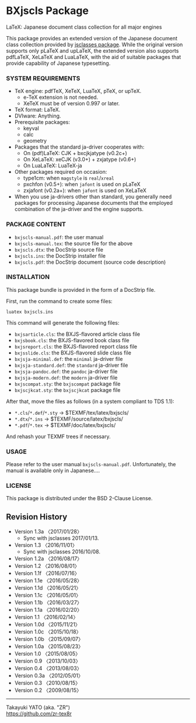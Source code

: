BXjscls Package
===============

LaTeX: Japanese document class collection for all major engines

This package provides an extended version of the Japanese document
class collection provided by [jsclasses package]. While the original
version supports only pLaTeX and upLaTeX, the extended version also
supports pdfLaTeX, XeLaTeX and LuaLaTeX, with the aid of suitable
packages that provide capability of Japanese typesetting.

[jsclasses package]: (https://www.ctan.org/pkg/jsclasses)

### SYSTEM REQUIREMENTS

  * TeX engine: pdfTeX, XeTeX, LuaTeX, pTeX, or upTeX.
      - e-TeX extension is not needed.
      - XeTeX must be of version 0.997 or later.
  * TeX format: LaTeX.
  * DVIware: Anything.
  * Prerequisite packages:
      - keyval
      - calc
      - geometry
  * Packages that the standard ja-driver cooperates with:
      - On (pdf)LaTeX:
        CJK + bxcjkjatype (v0.2c+)
      - On XeLaTeX:
        xeCJK (v3.0+) + zxjatype (v0.6+)
      - On LuaLaTeX:
        LuaTeX-ja
  * Other packages required on occasion:
      - type1cm: when `magstyle` is `real`/`xreal`
      - pxchfon (v0.5+): when `jafont` is used on pLaTeX
      - zxjafont (v0.2a+):  when `jafont` is used on XeLaTeX
  * When you use ja-drivers other than standard, you generally need
    packages for processing Japanese documents that the employed
    combination of the ja-driver and the engine supports.

### PACKAGE CONTENT

  * `bxjscls-manual.pdf`: the user manual
  * `bxjscls-manual.tex`: the source file for the above
  * `bxjscls.dtx`: the DocStrip source file
  * `bxjscls.ins`: the DocStrip installer file
  * `bxjscls.pdf`: the DocStrip document (source code description)

### INSTALLATION

This package bundle is provided in the form of a DocStrip file.

First, run the command to create some files:

    luatex bxjscls.ins

This command will generate the following files:

  * `bxjsarticle.cls`: the BXJS-flavored article class file
  * `bxjsbook.cls`: the BXJS-flavored book class file
  * `bxjsreport.cls`: the BXJS-flavored report class file
  * `bxjsslide.cls`: the BXJS-flavored slide class file
  * `bxjsja-minimal.def`: the `minimal` ja-driver file
  * `bxjsja-standard.def`: the `standard` ja-driver file
  * `bxjsja-pandoc.def`: the `pandoc` ja-driver file
  * `bxjsja-modern.def`: the `modern` ja-driver file
  * `bxjscompat.sty`: the `bxjscompat` package file
  * `bxjscjkcat.sty`: the `bxjscjkcat` package file

After that, move the files as follows (in a system compliant to
TDS 1.1):

  - `*.cls`/`*.def`/`*.sty` → $TEXMF/tex/latex/bxjscls/
  - `*.dtx`/`*.ins` → $TEXMF/source/latex/bxjscls/
  - `*.pdf`/`*.tex` → $TEXMF/doc/latex/bxjscls/

And rehash your TEXMF trees if necessary.

### USAGE

Please refer to the user manual `bxjscls-manual.pdf`.
Unfortunately, the manual is available only in Japanese....

### LICENSE

This package is distributed under the BSD 2-Clause License.

Revision History
----------------

  * Version 1.3a 〈2017/01/28〉
      - Sync with jsclasses 2017/01/13.
  * Version 1.3  〈2016/11/01〉
      - Sync with jsclasses 2016/10/08.
  * Version 1.2a 〈2016/08/17〉
  * Version 1.2  〈2016/08/01〉
  * Version 1.1f 〈2016/07/16〉
  * Version 1.1e 〈2016/05/28〉
  * Version 1.1d 〈2016/05/21〉
  * Version 1.1c 〈2016/05/01〉
  * Version 1.1b 〈2016/03/27〉
  * Version 1.1a 〈2016/02/20〉
  * Version 1.1  〈2016/02/14〉
  * Version 1.0d 〈2015/11/21〉
  * Version 1.0c 〈2015/10/18〉
  * Version 1.0b 〈2015/09/07〉
  * Version 1.0a 〈2015/08/23〉
  * Version 1.0  〈2015/08/05〉
  * Version 0.9  〈2013/10/03〉
  * Version 0.4  〈2013/08/03〉
  * Version 0.3a 〈2012/05/01〉
  * Version 0.3  〈2010/08/15〉
  * Version 0.2  〈2009/08/15〉

--------------------
Takayuki YATO (aka. "ZR")  
https://github.com/zr-tex8r
